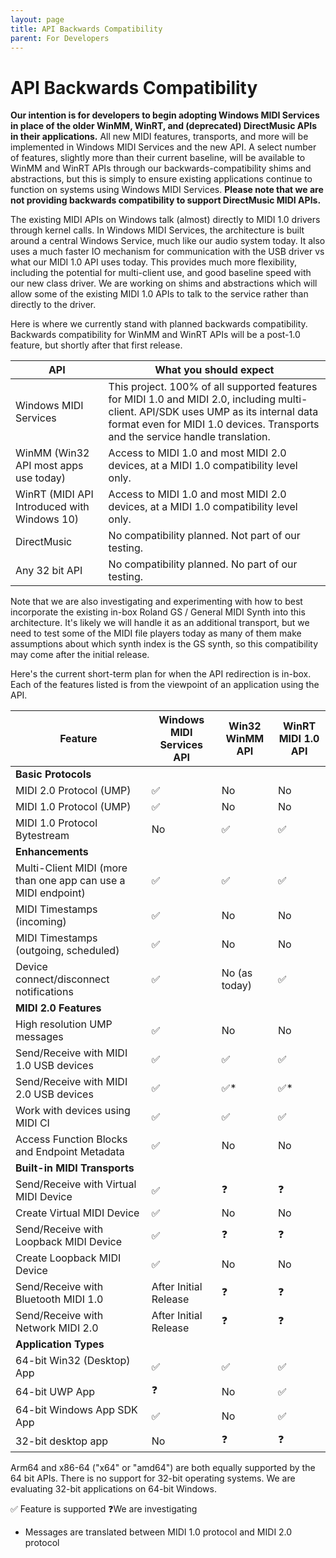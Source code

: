 ```yaml
---
layout: page
title: API Backwards Compatibility
parent: For Developers
---
```


# API Backwards Compatibility

**Our intention is for developers to begin adopting Windows MIDI Services in place of the older WinMM, WinRT, and (deprecated) DirectMusic APIs in their applications.** All new MIDI features, transports, and more will be implemented in Windows MIDI Services and the new API. A select number of features, slightly more than their current baseline, will be available to WinMM and WinRT APIs through our backwards-compatibility shims and abstractions, but this is simply to ensure existing applications continue to function on systems using Windows MIDI Services. **Please note that we are not providing backwards compatibility to support DirectMusic MIDI APIs.**

The existing MIDI APIs on Windows talk (almost) directly to MIDI 1.0 drivers through kernel calls. In Windows MIDI Services, the architecture is built around a central Windows Service, much like our audio system today. It also uses a much faster IO mechanism for communication with the USB driver vs what our MIDI 1.0 API uses today. This provides much more flexibility, including the potential for multi-client use, and good baseline speed with our new class driver. We are working on shims and abstractions which will allow some of the existing MIDI 1.0 APIs to talk to the service rather than directly to the driver.

Here is where we currently stand with planned backwards compatibility. Backwards compatibility for WinMM and WinRT APIs will be a post-1.0 feature, but shortly after that first release.

| API | What you should expect |
| --------------- | ----------------------------------- |
| Windows MIDI Services | This project. 100% of all supported features for MIDI 1.0 and MIDI 2.0, including multi-client. API/SDK uses UMP as its internal data format even for MIDI 1.0 devices. Transports and the service handle translation. |
| WinMM (Win32 API most apps use today) | Access to MIDI 1.0 and most MIDI 2.0 devices, at a MIDI 1.0 compatibility level only. |
| WinRT (MIDI API Introduced with Windows 10) | Access to MIDI 1.0 and most MIDI 2.0 devices, at a MIDI 1.0 compatibility level only. |
| DirectMusic | No compatibility planned. Not part of our testing. |
| Any 32 bit API | No compatibility planned. No part of our testing. |

Note that we are also investigating and experimenting with how to best incorporate the existing in-box Roland GS / General MIDI Synth into this architecture. It's likely we will handle it as an additional transport, but we need to test some of the MIDI file players today as many of them make assumptions about which synth index is the GS synth, so this compatibility may come after the initial release.

Here's the current short-term plan for when the API redirection is in-box. Each of the features listed is from the viewpoint of an application using the API.

| Feature | Windows MIDI Services API | Win32 WinMM API | WinRT MIDI 1.0 API | 
| ------- | ------------------------- | --------------- | ------------------ |
| **Basic Protocols** | | | |
| MIDI 2.0 Protocol (UMP) | ✅ | No | No |
| MIDI 1.0 Protocol (UMP) | ✅ | No | No |
| MIDI 1.0 Protocol Bytestream | No | ✅ | ✅ |
| **Enhancements** | | | |
| Multi-Client MIDI (more than one app can use a MIDI endpoint) | ✅ | ✅ | ✅ |
| MIDI Timestamps (incoming) | ✅ | No | No |
| MIDI Timestamps (outgoing, scheduled) | ✅ | No | No |
| Device connect/disconnect notifications | ✅ | No (as today) | ✅ |
| **MIDI 2.0 Features** | | | |
| High resolution UMP messages | ✅ | No | No |
| Send/Receive with MIDI 1.0 USB devices | ✅ | ✅ | ✅ |
| Send/Receive with MIDI 2.0 USB devices | ✅ | ✅* | ✅* |
| Work with devices using MIDI CI | ✅ | ✅ | ✅ |
| Access Function Blocks and Endpoint Metadata | ✅ | No | No |
| **Built-in MIDI Transports** | | | |
| Send/Receive with Virtual MIDI Device | ✅ | ❓ | ❓ |
| Create Virtual MIDI Device | ✅ | No | No |
| Send/Receive with Loopback MIDI Device | ✅ | ❓ | ❓ |
| Create Loopback MIDI Device | ✅ | No | No |
| Send/Receive with Bluetooth MIDI 1.0 | After Initial Release | ❓ | ❓ |
| Send/Receive with Network MIDI 2.0 | After Initial Release | ❓ | ❓ |
| **Application Types** | | | |
| 64-bit Win32 (Desktop) App | ✅ | ✅ | ✅ |
| 64-bit UWP App | ❓ | No | ✅ |
| 64-bit Windows App SDK App | ✅ | No | ✅ |
| 32-bit desktop app | No | ❓ | ❓ |

Arm64 and x86-64 ("x64" or "amd64") are both equally supported by the 64 bit APIs. There is no support for 32-bit operating systems. We are evaluating 32-bit applications on 64-bit Windows.

✅ Feature is supported
❓We are investigating
* Messages are translated between MIDI 1.0 protocol and MIDI 2.0 protocol